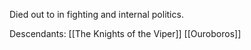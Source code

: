 Died out to in fighting and internal politics.

Descendants:
[[The Knights of the Viper]]
[[Ouroboros]] 